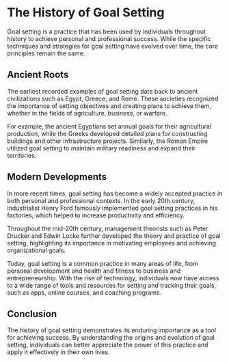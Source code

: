 The History of Goal Setting
=====================================================================

Goal setting is a practice that has been used by individuals throughout history to achieve personal and professional success. While the specific techniques and strategies for goal setting have evolved over time, the core principles remain the same.

Ancient Roots
-------------

The earliest recorded examples of goal setting date back to ancient civilizations such as Egypt, Greece, and Rome. These societies recognized the importance of setting objectives and creating plans to achieve them, whether in the fields of agriculture, business, or warfare.

For example, the ancient Egyptians set annual goals for their agricultural production, while the Greeks developed detailed plans for constructing buildings and other infrastructure projects. Similarly, the Roman Empire utilized goal setting to maintain military readiness and expand their territories.

Modern Developments
-------------------

In more recent times, goal setting has become a widely accepted practice in both personal and professional contexts. In the early 20th century, industrialist Henry Ford famously implemented goal setting practices in his factories, which helped to increase productivity and efficiency.

Throughout the mid-20th century, management theorists such as Peter Drucker and Edwin Locke further developed the theory and practice of goal setting, highlighting its importance in motivating employees and achieving organizational goals.

Today, goal setting is a common practice in many areas of life, from personal development and health and fitness to business and entrepreneurship. With the rise of technology, individuals now have access to a wide range of tools and resources for setting and tracking their goals, such as apps, online courses, and coaching programs.

Conclusion
----------

The history of goal setting demonstrates its enduring importance as a tool for achieving success. By understanding the origins and evolution of goal setting, individuals can better appreciate the power of this practice and apply it effectively in their own lives.
